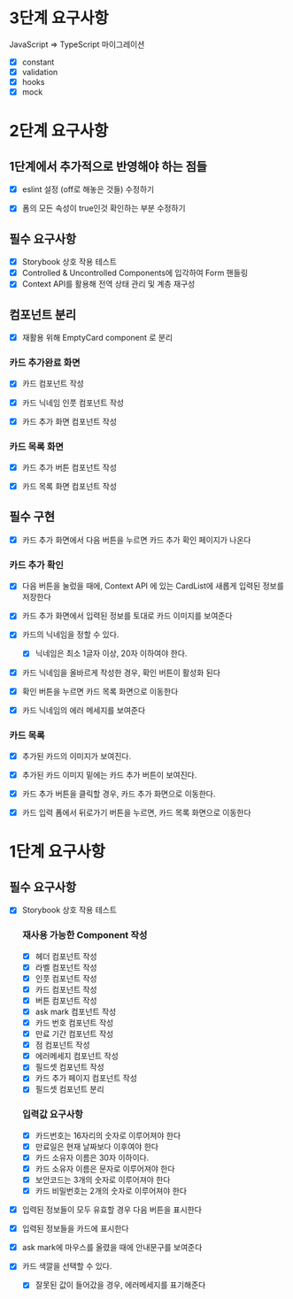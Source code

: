 # 3단계 요구사항

JavaScript => TypeScript 마이그레이션

- [x] constant
- [x] validation
- [x] hooks
- [x] mock

# 2단계 요구사항

## 1단계에서 추가적으로 반영해야 하는 점들

- [x] eslint 설정 (off로 해놓은 것들) 수정하기

- [x] 폼의 모든 속성이 true인것 확인하는 부분 수정하기

## 필수 요구사항

- [x] Storybook 상호 작용 테스트
- [x] Controlled & Uncontrolled Components에 입각하여 Form 핸들링
- [x] Context API를 활용해 전역 상태 관리 및 계층 재구성

## 컴포넌트 분리

- [x] 재활용 위해 EmptyCard component 로 분리

### 카드 추가완료 화면

- [x] 카드 컴포넌트 작성

- [x] 카드 닉네임 인풋 컴포넌트 작성

- [x] 카드 추가 화면 컴포넌트 작성

### 카드 목록 화면

- [x] 카드 추가 버튼 컴포넌트 작성

- [x] 카드 목록 화면 컴포넌트 작성

## 필수 구현

- [x] 카드 추가 화면에서 다음 버튼을 누르면 카드 추가 확인 페이지가 나온다

### 카드 추가 확인

- [x] 다음 버튼을 눌렀을 때에, Context API 에 있는 CardList에 새롭게 입력된 정보를 저장한다

- [x] 카드 추가 화면에서 입력된 정보를 토대로 카드 이미지를 보여준다

- [x] 카드의 닉네임을 정할 수 있다.

  - [x] 닉네임은 최소 1글자 이상, 20자 이하여야 한다.

- [x] 카드 닉네임을 올바르게 작성한 경우, 확인 버튼이 활성화 된다

- [x] 확인 버튼을 누르면 카드 목록 화면으로 이동한다

- [x] 카드 닉네임의 에러 메세지를 보여준다

### 카드 목록

- [x] 추가된 카드의 이미지가 보여진다.

- [x] 추가된 카드 이미지 밑에는 카드 추가 버튼이 보여진다.

- [x] 카드 추가 버튼을 클릭할 경우, 카드 추가 화면으로 이동한다.

- [x] 카드 입력 폼에서 뒤로가기 버튼을 누르면, 카드 목록 화면으로 이동한다

# 1단계 요구사항

## 필수 요구사항

- [x] Storybook 상호 작용 테스트

  ### 재사용 가능한 Component 작성

  - [x] 헤더 컴포넌트 작성
  - [x] 라벨 컴포넌트 작성
  - [x] 인풋 컴포넌트 작성
  - [x] 카드 컴포넌트 작성
  - [x] 버튼 컴포넌트 작성
  - [x] ask mark 컴포넌트 작성
  - [x] 카드 번호 컴포넌트 작성
  - [x] 만료 기간 컴포넌트 작성
  - [x] 점 컴포넌트 작성
  - [x] 에러메세지 컴포넌트 작성
  - [x] 필드셋 컴포넌트 작성
  - [x] 카드 추가 페이지 컴포넌트 작성
  - [x] 필드셋 컴포넌트 분리

  ### 입력값 요구사항

  - [x] 카드번호는 16자리의 숫자로 이루어져야 한다
  - [x] 만료일은 현재 날짜보다 이후여야 한다
  - [x] 카드 소유자 이름은 30자 이하이다.
  - [x] 카드 소유자 이름은 문자로 이루어져야 한다
  - [x] 보안코드는 3개의 숫자로 이루어져야 한다
  - [x] 카드 비밀번호는 2개의 숫자로 이루어져야 한다

- [x] 입력된 정보들이 모두 유효할 경우 다음 버튼을 표시한다
- [x] 입력된 정보들을 카드에 표시한다
- [x] ask mark에 마우스를 올렸을 때에 안내문구를 보여준다
- [x] 카드 색깔을 선택할 수 있다.

  - [x] 잘못된 값이 들어갔을 경우, 에러메세지를 표기해준다
